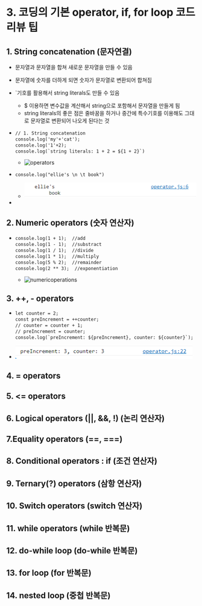 # 3. 코딩의 기본 operator, if, for loop 코드리뷰 팁

[자바스크립트 기초 강의 4]: https://www.youtube.com/watch?v=YBjufjBaxHo&amp;list=PLv2d7VI9OotTVOL4QmPfvJWPJvkmv6h-2&amp;index=4



## 1. String concatenation (문자연결)

- 문자열과 문자열을 합쳐 새로운 문자열을 만들 수 있음

- 문자열에 숫자를 더하게 되면 숫자가 문자열로 변환되어 합쳐짐

- `기호를 활용해서 string literals도 만들 수 있음

  - $ 이용하면 변수값을 계산해서 string으로 포함해서 문자열을 만들게 됨
  - string literals의 좋은 점은 줄바꿈을 하거나 중간에 특수기호를 이용해도 그대로 문자열로 변환되어 나오게 된다는 것

- ```
  // 1. String concatenation
  console.log('my'+'cat');
  console.log('1'+2);
  console.log(`string literals: 1 + 2 = ${1 + 2}`)
  ```

  - ![operators](md-images/operators.PNG)

- ```
  console.log("ellie's \n \t book")
  ```

  - ![operators2](md-images/operators2.PNG)

- 

## 2. Numeric operators (숫자 연산자)

- ```
  console.log(1 + 1);  //add
  console.log(1 - 1);  //substract
  console.log(1 / 1);  //divide
  console.log(1 * 1);  //multiply
  console.log(5 % 2);  //remainder
  console.log(2 ** 3);  //exponentiation
  ```

  - ![numericoperations](md-images/numericoperations-16449363451591.PNG)



## 3. ++, - operators

- ```
  let counter = 2;
  const preIncrement = ++counter;
  // counter = counter + 1;
  // preIncrement = counter;
  console.log(`preIncrement: ${preIncrement}, counter: ${counter}`);
  ```

- ![increment](md-images/increment.PNG)



## 4. = operators





## 5. <= operators





## 6. Logical operators (||, &&, !) (논리 연산자)





## 7.Equality operators (==, ===)





## 8. Conditional operators : if (조건 연산자)





## 9. Ternary(?) operators (삼항 연산자)





## 10. Switch operators (switch 연산자)





## 11. while operators (while 반복문)





## 12. do-while loop (do-while 반복문)





## 13. for loop (for 반복문)





## 14. nested loop (중첩 반복문)

